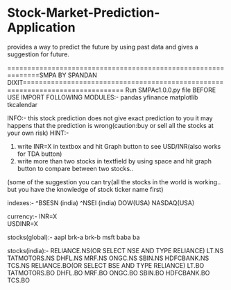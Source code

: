 # Stock-Market-Prediction-Application
provides a way to predict the future by using past data and gives a suggestion for future.

==============================================================SMPA BY SPANDAN DIXIT===============================================================================
Run SMPAc1.0.0.py file
BEFORE USE IMPORT FOLLOWING MODULES:-
pandas
yfinance
matplotlib
tkcalendar

INFO:- this stock prediction does not give exact prediction to you it may happens that the prediction is wrong(caution:buy or sell all the stocks at your own risk)
HINT:-
1)	write INR=X in textbox and hit Graph button to see USD/INR(also works for TDA button)
2)	write more than two stocks in textfield by using space and hit graph button to compare between two stocks..

(some of the suggestion you can try(all the stocks in the world is working.. but you have the knowledge of stock ticker name first)

indexes:-
	^BSESN (india)
	^NSEI (india)
	DOW(USA)
	NASDAQ(USA)

currency:-
	INR=X  
	USDINR=X

stocks(global):-
	aapl
	brk-a
	brk-b
	msft
	baba
	ba

stocks(india):-
	RELIANCE.NS(OR SELECT NSE AND TYPE RELIANCE)
	LT.NS
	TATMOTORS.NS
	DHFL.NS
	MRF.NS
	ONGC.NS
	SBIN.NS
	HDFCBANK.NS
	TCS.NS
	RELIANCE.BO(OR SELECT BSE AND TYPE RELIANCE)
	LT.BO
	TATMOTORS.BO
	DHFL.BO
	MRF.BO
	ONGC.BO
	SBIN.BO
	HDFCBANK.BO
	TCS.BO
